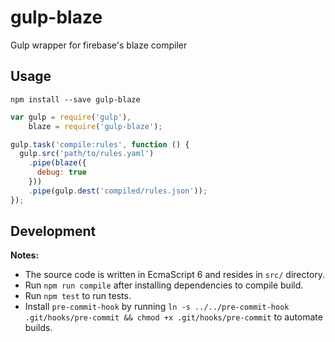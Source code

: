 gulp-blaze
==========

Gulp wrapper for firebase's blaze compiler

Usage
-----

```
npm install --save gulp-blaze
```

```javascript
var gulp = require('gulp'),
    blaze = require('gulp-blaze');

gulp.task('compile:rules', function () {
  gulp.src('path/to/rules.yaml')
    .pipe(blaze({
      debug: true
    }))
    .pipe(gulp.dest('compiled/rules.json'));
});
```

Development
-----------

**Notes:**
 - The source code is written in EcmaScript 6 and resides in `src/` directory.
 - Run `npm run compile` after installing dependencies to compile build.
 - Run `npm test` to run tests.
 - Install `pre-commit-hook` by running `ln -s ../../pre-commit-hook .git/hooks/pre-commit && chmod +x .git/hooks/pre-commit` to automate builds.
